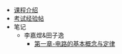 - [课程介绍](docs/课内笔记/大二上/电路与电子学/README.md)
- [考试经验帖](docs/课内笔记/大二上/电路与电子学/考试经验帖.md)
- 笔记
  - 李嘉煜&田子逸
    - [第一章-电路的基本概念与定律](docs/课内笔记/大二上/电路与电子学/笔记/xxx/第一章-电路的基本概念与定律.md)